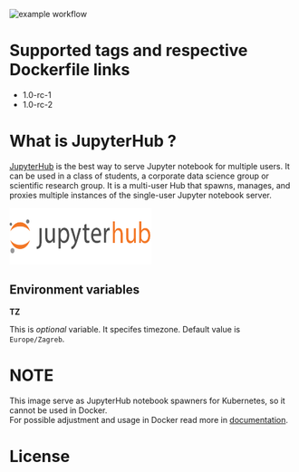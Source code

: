 ![example workflow](https://github.com/dalmatialab/jupyterhub/actions/workflows/main.yml/badge.svg)

# Supported tags and respective Dockerfile links

 - 1.0-rc-1
 - 1.0-rc-2
 
# What is JupyterHub ? 

[JupyterHub](https://jupyterhub.readthedocs.io/en/stable/index.html) is the best way to serve Jupyter notebook for multiple users. It can be used in a class of students, a corporate data science group or scientific research group. It is a multi-user Hub that spawns, manages, and proxies multiple instances of the single-user Jupyter notebook server.

<img src="https://github.com/dalmatialab/jupyterhub/blob/474b2b2b054604bb2c876624caaa587ee8efea0e/logo.png?raw=true" width="250" height="100">

## Environment variables

**TZ**

This is *optional* variable. It specifes timezone. Default value is `Europe/Zagreb`.

# NOTE

This image serve as JupyterHub notebook spawners for Kubernetes, so it cannot be used in Docker.  
For possible adjustment and usage in Docker read more in [documentation](https://jupyterhub.readthedocs.io/en/stable/quickstart-docker.html).

# License

